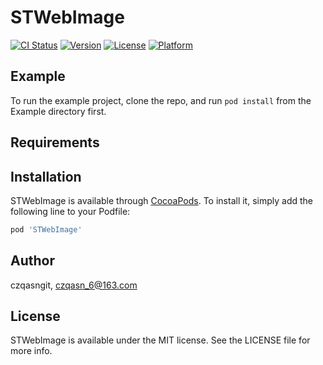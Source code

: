 # STWebImage

[![CI Status](http://img.shields.io/travis/czqasngit/STWebImage.svg?style=flat)](https://travis-ci.org/czqasngit/STWebImage)
[![Version](https://img.shields.io/cocoapods/v/STWebImage.svg?style=flat)](http://cocoapods.org/pods/STWebImage)
[![License](https://img.shields.io/cocoapods/l/STWebImage.svg?style=flat)](http://cocoapods.org/pods/STWebImage)
[![Platform](https://img.shields.io/cocoapods/p/STWebImage.svg?style=flat)](http://cocoapods.org/pods/STWebImage)

## Example

To run the example project, clone the repo, and run `pod install` from the Example directory first.

## Requirements

## Installation

STWebImage is available through [CocoaPods](http://cocoapods.org). To install
it, simply add the following line to your Podfile:

```ruby
pod 'STWebImage'
```

## Author

czqasngit, czqasn_6@163.com

## License

STWebImage is available under the MIT license. See the LICENSE file for more info.
